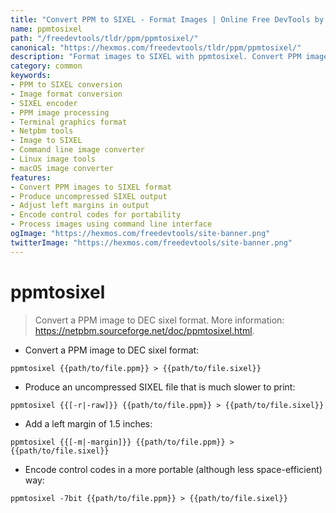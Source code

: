 ```yaml
---
title: "Convert PPM to SIXEL - Format Images | Online Free DevTools by Hexmos"
name: ppmtosixel
path: "/freedevtools/tldr/ppm/ppmtosixel/"
canonical: "https://hexmos.com/freedevtools/tldr/ppm/ppmtosixel/"
description: "Format images to SIXEL with ppmtosixel. Convert PPM image files to DEC sixel format for compatibility with various terminals. Free online tool, no registration required."
category: common
keywords:
- PPM to SIXEL conversion
- Image format conversion
- SIXEL encoder
- PPM image processing
- Terminal graphics format
- Netpbm tools
- Image to SIXEL
- Command line image converter
- Linux image tools
- macOS image converter
features:
- Convert PPM images to SIXEL format
- Produce uncompressed SIXEL output
- Adjust left margins in output
- Encode control codes for portability
- Process images using command line interface
ogImage: "https://hexmos.com/freedevtools/site-banner.png"
twitterImage: "https://hexmos.com/freedevtools/site-banner.png"
---
```


# ppmtosixel

> Convert a PPM image to DEC sixel format.
> More information: <https://netpbm.sourceforge.net/doc/ppmtosixel.html>.

- Convert a PPM image to DEC sixel format:

`ppmtosixel {{path/to/file.ppm}} > {{path/to/file.sixel}}`

- Produce an uncompressed SIXEL file that is much slower to print:

`ppmtosixel {{[-r|-raw]}} {{path/to/file.ppm}} > {{path/to/file.sixel}}`

- Add a left margin of 1.5 inches:

`ppmtosixel {{[-m|-margin]}} {{path/to/file.ppm}} > {{path/to/file.sixel}}`

- Encode control codes in a more portable (although less space-efficient) way:

`ppmtosixel -7bit {{path/to/file.ppm}} > {{path/to/file.sixel}}`
